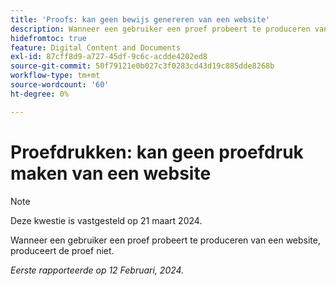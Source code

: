 ```yaml
---
title: 'Proofs: kan geen bewijs genereren van een website'
description: Wanneer een gebruiker een proef probeert te produceren van een website, produceert de proef niet.
hidefromtoc: true
feature: Digital Content and Documents
exl-id: 87cff8d9-a727-45df-9c6c-acdde4202ed8
source-git-commit: 50f79121e0b027c3f0283cd43d19c885dde8268b
workflow-type: tm+mt
source-wordcount: '60'
ht-degree: 0%

---
```


# Proefdrukken: kan geen proefdruk maken van een website

>[!NOTE]
>
>Deze kwestie is vastgesteld op 21 maart 2024.

Wanneer een gebruiker een proef probeert te produceren van een website, produceert de proef niet.

_Eerste rapporteerde op 12 Februari, 2024._
